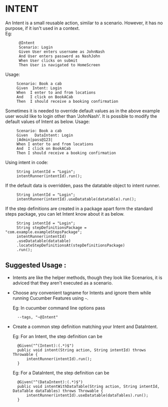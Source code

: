 # INTENT
An Intent is a small reusable action, similar to a scenario. However, it has no purpose, if it isn't used in a context. 
<br>
Eg:
     
          @Intent
          Scenario: Login
          Given User enters username as JohnNash
          And User enters password as NashJohn
          When User clicks on submit
          Then User is navigated to HomeScreen
     
Usage:
     
         Scenario: Book a cab
         Given  Intent: Login
         When  I enter to and from locations
         And   I click on BookACab
         Then  I should receive a booking confirmation
     
 
Sometimes it is needed to override default values as in the above example user would like to login other than 'JohnNash'. It is possible to modify the default values of Intent as below. Usage:
     
         Scenario: Book a cab
         Given   DataIntent: Login
         |Admin|pass@123|
         When I enter to and from locations
         And  I click on BookACab
         Then I should receive a booking confirmation
     
 
Using intent in code:
     
         String intentId = "Login";
         intentRunner(intentId).run();
     
 

If the default data is overridden, pass the datatable object to intent runner.
     
         String intentId = "Login";
         intentRunner(intentId).useDatatable(datatable).run();
     
 

If the step definitions are created in a package apart form the standard steps package, you can let Intent know about it as below.
     
         String intentId = "Login";
         String stepDefinitionsPackage = "com.example.exampleStepsPackage";
         intentRunner(intentId)
         .useDatatable(datatable)
         .locateStepDefinitionsAt(stepDefinitionsPackage)
         .run();
        
        
## Suggested Usage :
* Intents are like the helper methods, though they look like Scenarios, it is adviced that they aren't executed as a scenario.
* Choose any convenient tagname for Intents and ignore them while running Cucumber Features using `~`.
    
   Eg: In cucumber command line options pass
    
        --tags, "~@Intent"
* Create a common step definition matching your Intent and DataIntent.
    
    Eg: For an Intent, the step definition can be
            
        @Given("^(Intent):(.*)$")
        public void intent(String action, String intentId) throws Throwable {
            intentRunner(intentId).run();
        }
    Eg: For a DataIntent, the step definition can be
        
        @Given("^(DataIntent):(.*)$")
        public void intentWithDataTable(String action, String intentId, DataTable dataTables) throws Throwable {
            intentRunner(intentId).useDatatable(dataTables).run();
        }
